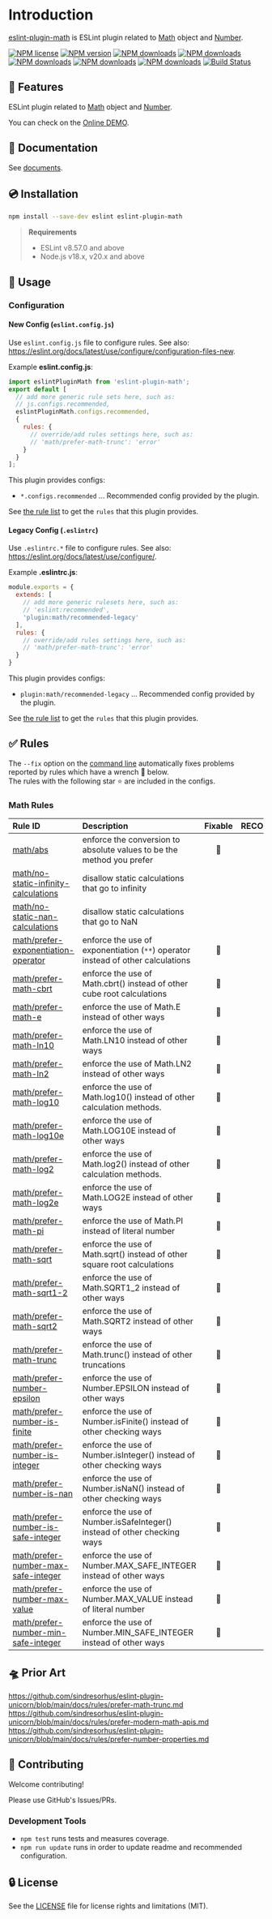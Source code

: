 # Introduction

[eslint-plugin-math](https://www.npmjs.com/package/eslint-plugin-math) is ESLint plugin related to [Math] object and [Number].

[![NPM license](https://img.shields.io/npm/l/eslint-plugin-math.svg)](https://www.npmjs.com/package/eslint-plugin-math)
[![NPM version](https://img.shields.io/npm/v/eslint-plugin-math.svg)](https://www.npmjs.com/package/eslint-plugin-math)
[![NPM downloads](https://img.shields.io/badge/dynamic/json.svg?label=downloads&colorB=green&suffix=/day&query=$.downloads&uri=https://api.npmjs.org//downloads/point/last-day/eslint-plugin-math&maxAge=3600)](http://www.npmtrends.com/eslint-plugin-math)
[![NPM downloads](https://img.shields.io/npm/dw/eslint-plugin-math.svg)](http://www.npmtrends.com/eslint-plugin-math)
[![NPM downloads](https://img.shields.io/npm/dm/eslint-plugin-math.svg)](http://www.npmtrends.com/eslint-plugin-math)
[![NPM downloads](https://img.shields.io/npm/dy/eslint-plugin-math.svg)](http://www.npmtrends.com/eslint-plugin-math)
[![NPM downloads](https://img.shields.io/npm/dt/eslint-plugin-math.svg)](http://www.npmtrends.com/eslint-plugin-math)
[![Build Status](https://github.com/ota-meshi/eslint-plugin-math/actions/workflows/NodeCI.yml/badge.svg?branch=main)](https://github.com/ota-meshi/eslint-plugin-math/actions/workflows/NodeCI.yml)

## 📛 Features

ESLint plugin related to [Math] object and [Number].

You can check on the [Online DEMO](https://ota-meshi.github.io/eslint-plugin-math/playground/).

<!--DOCS_IGNORE_START-->

## 📖 Documentation

See [documents](https://ota-meshi.github.io/eslint-plugin-math/).

## 💿 Installation

```bash
npm install --save-dev eslint eslint-plugin-math
```

> **Requirements**
>
> - ESLint v8.57.0 and above
> - Node.js v18.x, v20.x and above

<!--DOCS_IGNORE_END-->

## 📖 Usage

<!--USAGE_SECTION_START-->
<!--USAGE_GUIDE_START-->

### Configuration

#### New Config (`eslint.config.js`)

Use `eslint.config.js` file to configure rules. See also: <https://eslint.org/docs/latest/use/configure/configuration-files-new>.

Example **eslint.config.js**:

```js
import eslintPluginMath from 'eslint-plugin-math';
export default [
  // add more generic rule sets here, such as:
  // js.configs.recommended,
  eslintPluginMath.configs.recommended,
  {
    rules: {
      // override/add rules settings here, such as:
      // 'math/prefer-math-trunc': 'error'
    }
  }
];
```

This plugin provides configs:

- `*.configs.recommended` ... Recommended config provided by the plugin.

See [the rule list](https://ota-meshi.github.io/eslint-plugin-math/rules/) to get the `rules` that this plugin provides.

#### Legacy Config (`.eslintrc`)

Use `.eslintrc.*` file to configure rules. See also: <https://eslint.org/docs/latest/use/configure/>.

Example **.eslintrc.js**:

```js
module.exports = {
  extends: [
    // add more generic rulesets here, such as:
    // 'eslint:recommended',
    'plugin:math/recommended-legacy'
  ],
  rules: {
    // override/add rules settings here, such as:
    // 'math/prefer-math-trunc': 'error'
  }
}
```

This plugin provides configs:

- `plugin:math/recommended-legacy` ... Recommended config provided by the plugin.

See [the rule list](https://ota-meshi.github.io/eslint-plugin-math/rules/) to get the `rules` that this plugin provides.

<!--USAGE_GUIDE_END-->
<!--USAGE_SECTION_END-->

## ✅ Rules

<!--RULES_SECTION_START-->

The `--fix` option on the [command line](https://eslint.org/docs/user-guide/command-line-interface#fixing-problems) automatically fixes problems reported by rules which have a wrench 🔧 below.  
The rules with the following star ⭐ are included in the configs.

<!--RULES_TABLE_START-->

### Math Rules

| Rule ID | Description | Fixable | RECOMMENDED |
|:--------|:------------|:-------:|:-----------:|
| [math/abs](https://ota-meshi.github.io/eslint-plugin-math/rules/abs.html) | enforce the conversion to absolute values to be the method you prefer | 🔧 |  |
| [math/no-static-infinity-calculations](https://ota-meshi.github.io/eslint-plugin-math/rules/no-static-infinity-calculations.html) | disallow static calculations that go to infinity |  | ⭐ |
| [math/no-static-nan-calculations](https://ota-meshi.github.io/eslint-plugin-math/rules/no-static-nan-calculations.html) | disallow static calculations that go to NaN |  | ⭐ |
| [math/prefer-exponentiation-operator](https://ota-meshi.github.io/eslint-plugin-math/rules/prefer-exponentiation-operator.html) | enforce the use of exponentiation (`**`) operator instead of other calculations | 🔧 |  |
| [math/prefer-math-cbrt](https://ota-meshi.github.io/eslint-plugin-math/rules/prefer-math-cbrt.html) | enforce the use of Math.cbrt() instead of other cube root calculations | 🔧 | ⭐ |
| [math/prefer-math-e](https://ota-meshi.github.io/eslint-plugin-math/rules/prefer-math-e.html) | enforce the use of Math.E instead of other ways | 🔧 | ⭐ |
| [math/prefer-math-ln10](https://ota-meshi.github.io/eslint-plugin-math/rules/prefer-math-ln10.html) | enforce the use of Math.LN10 instead of other ways | 🔧 | ⭐ |
| [math/prefer-math-ln2](https://ota-meshi.github.io/eslint-plugin-math/rules/prefer-math-ln2.html) | enforce the use of Math.LN2 instead of other ways | 🔧 | ⭐ |
| [math/prefer-math-log10](https://ota-meshi.github.io/eslint-plugin-math/rules/prefer-math-log10.html) | enforce the use of Math.log10() instead of other calculation methods. | 🔧 | ⭐ |
| [math/prefer-math-log10e](https://ota-meshi.github.io/eslint-plugin-math/rules/prefer-math-log10e.html) | enforce the use of Math.LOG10E instead of other ways | 🔧 | ⭐ |
| [math/prefer-math-log2](https://ota-meshi.github.io/eslint-plugin-math/rules/prefer-math-log2.html) | enforce the use of Math.log2() instead of other calculation methods. | 🔧 | ⭐ |
| [math/prefer-math-log2e](https://ota-meshi.github.io/eslint-plugin-math/rules/prefer-math-log2e.html) | enforce the use of Math.LOG2E instead of other ways | 🔧 | ⭐ |
| [math/prefer-math-pi](https://ota-meshi.github.io/eslint-plugin-math/rules/prefer-math-pi.html) | enforce the use of Math.PI instead of literal number | 🔧 | ⭐ |
| [math/prefer-math-sqrt](https://ota-meshi.github.io/eslint-plugin-math/rules/prefer-math-sqrt.html) | enforce the use of Math.sqrt() instead of other square root calculations | 🔧 | ⭐ |
| [math/prefer-math-sqrt1-2](https://ota-meshi.github.io/eslint-plugin-math/rules/prefer-math-sqrt1-2.html) | enforce the use of Math.SQRT1_2 instead of other ways | 🔧 | ⭐ |
| [math/prefer-math-sqrt2](https://ota-meshi.github.io/eslint-plugin-math/rules/prefer-math-sqrt2.html) | enforce the use of Math.SQRT2 instead of other ways | 🔧 | ⭐ |
| [math/prefer-math-trunc](https://ota-meshi.github.io/eslint-plugin-math/rules/prefer-math-trunc.html) | enforce the use of Math.trunc() instead of other truncations | 🔧 | ⭐ |
| [math/prefer-number-epsilon](https://ota-meshi.github.io/eslint-plugin-math/rules/prefer-number-epsilon.html) | enforce the use of Number.EPSILON instead of other ways | 🔧 | ⭐ |
| [math/prefer-number-is-finite](https://ota-meshi.github.io/eslint-plugin-math/rules/prefer-number-is-finite.html) | enforce the use of Number.isFinite() instead of other checking ways | 🔧 | ⭐ |
| [math/prefer-number-is-integer](https://ota-meshi.github.io/eslint-plugin-math/rules/prefer-number-is-integer.html) | enforce the use of Number.isInteger() instead of other checking ways | 🔧 | ⭐ |
| [math/prefer-number-is-nan](https://ota-meshi.github.io/eslint-plugin-math/rules/prefer-number-is-nan.html) | enforce the use of Number.isNaN() instead of other checking ways | 🔧 | ⭐ |
| [math/prefer-number-is-safe-integer](https://ota-meshi.github.io/eslint-plugin-math/rules/prefer-number-is-safe-integer.html) | enforce the use of Number.isSafeInteger() instead of other checking ways | 🔧 | ⭐ |
| [math/prefer-number-max-safe-integer](https://ota-meshi.github.io/eslint-plugin-math/rules/prefer-number-max-safe-integer.html) | enforce the use of Number.MAX_SAFE_INTEGER instead of other ways | 🔧 | ⭐ |
| [math/prefer-number-max-value](https://ota-meshi.github.io/eslint-plugin-math/rules/prefer-number-max-value.html) | enforce the use of Number.MAX_VALUE instead of literal number | 🔧 | ⭐ |
| [math/prefer-number-min-safe-integer](https://ota-meshi.github.io/eslint-plugin-math/rules/prefer-number-min-safe-integer.html) | enforce the use of Number.MIN_SAFE_INTEGER instead of other ways | 🔧 | ⭐ |

<!--RULES_TABLE_END-->
<!--RULES_SECTION_END-->

## 🛸 Prior Art

<https://github.com/sindresorhus/eslint-plugin-unicorn/blob/main/docs/rules/prefer-math-trunc.md>
<https://github.com/sindresorhus/eslint-plugin-unicorn/blob/main/docs/rules/prefer-modern-math-apis.md>
<https://github.com/sindresorhus/eslint-plugin-unicorn/blob/main/docs/rules/prefer-number-properties.md>

<!--DOCS_IGNORE_START-->

## 🍻 Contributing

Welcome contributing!

Please use GitHub's Issues/PRs.

### Development Tools

- `npm test` runs tests and measures coverage.  
- `npm run update` runs in order to update readme and recommended configuration.  

## 🔒 License

See the [LICENSE](LICENSE) file for license rights and limitations (MIT).

[Math]: https://developer.mozilla.org/en-US/docs/Web/JavaScript/Reference/Global_Objects/Math
[Number]: https://developer.mozilla.org/en-US/docs/Web/JavaScript/Reference/Global_Objects/Number
